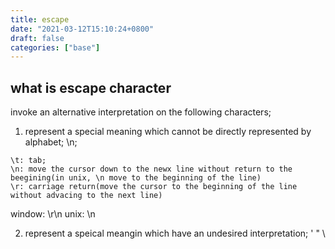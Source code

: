 ```yaml
---
title: escape
date: "2021-03-12T15:10:24+0800"
draft: false
categories: ["base"]
---
```


## what is escape  character

invoke an alternative interpretation on the following characters;

1. represent a special meaning which cannot be directly represented by alphabet; \n; 
```
\t: tab;
\n: move the cursor down to the newx line without return to the beegining(in unix, \n move to the beginning of the line) 
\r: carriage return(move the cursor to the beginning of the line without advacing to the next line) 
```
 

window: \r\n 
unix: \n

2. represent a speical meangin which have an undesired interpretation; \' \" \\
